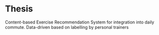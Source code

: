 # Thesis
Content-based Exercise Recommendation System for integration into daily commute. Data-driven based on labelling by personal trainers
